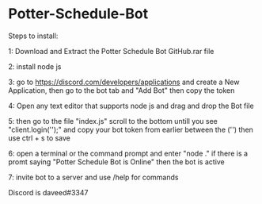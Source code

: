 # Potter-Schedule-Bot

Steps to install:

1: Download and Extract the Potter Schedule Bot GitHub.rar file

2: install node js

3: go to https://discord.com/developers/applications and create a New Application, then go to the bot tab and "Add Bot" then copy the token

4: Open any text editor that supports node js and drag and drop the Bot file

5: then go to the file "index.js" scroll to the bottom untill you see "client.login('');" and copy your bot token from earlier between the ('') then use ctrl + s to save

6: open a terminal or the command prompt and enter "node ." if there is a promt saying "Potter Schedule Bot is Online" then the bot is active

7: invite bot to a server and use /help for commands

Discord is daveed#3347
